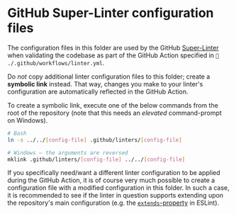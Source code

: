 # GitHub Super-Linter configuration files

The configuration files in this folder are used by the GitHub
[Super-Linter](https://github.com/github/super-linter) when validating the
codebase as part of the GitHub Action specified in
`📄 ./.github/workflows/linter.yml`.

Do _not_ copy additional linter configuration files to this folder; create a
**symbolic link** instead. That way, changes you make to your linter's
configuration are automatically reflected in the GitHub Action.

To create a symbolic link, execute one of the below commands from the root of
the repository (note that this needs an _elevated_ command-prompt on Windows).

```bash
# Bash
ln -s ../../[config-file] .github/linters/[config-file]

# Windows – the arguments are reversed
mklink .github/linters/[config-file] ../../[config-file]
```

If you specifically need/want a different linter configuration to be applied
during the GitHub Action, it is of course very much possible to create a
configuration file with a modified configuration in this folder. In such a case,
it is recommended to see if the linter in question supports extending upon the
repository's main configuration (e.g. the
[`extends`-property](https://eslint.org/docs/user-guide/configuring#extending-configuration-files)
in ESLint).
